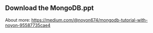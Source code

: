 ## Download the MongoDB.ppt

About more: https://medium.com/@noyon674/mongodb-tutorial-with-noyon-95587735cae4
